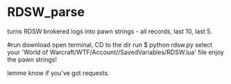 # RDSW_parse
turns RDSW brokered logs into pawn strings - all records, last 10, last 5.

#run
download
open terminal, CD to the dir
run $ python rdsw.py
select your 'World of Warcraft/WTF/Account/<account name>/SavedVariables/RDSW.lua' file
enjoy the pawn strings!

lemme know if you've got requests.